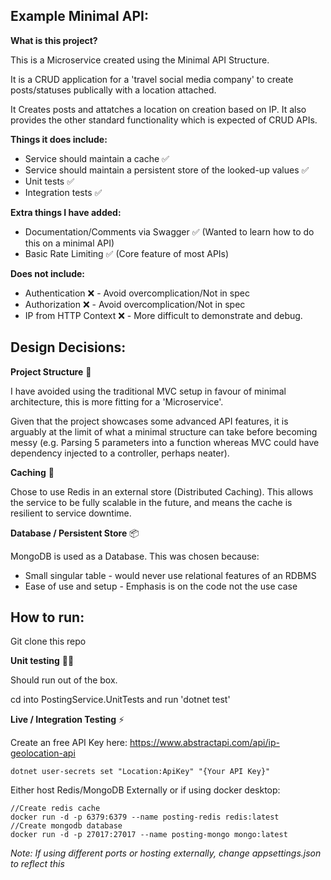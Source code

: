 ## Example Minimal API:
**What is this project?**

This is a Microservice created using the Minimal API Structure.

It is a CRUD application for a 'travel social media company' to create posts/statuses publically with a location attached.

It Creates posts and attatches a location on creation based on IP. It also provides the other standard functionality which is expected of CRUD APIs.

**Things it does include:**

- Service should maintain a cache ✅
- Service should maintain a persistent store of the looked-up values ✅
- Unit tests ✅
- Integration tests ✅

**Extra things I have added:** 

- Documentation/Comments via Swagger ✅ (Wanted to learn how to do this on a minimal API)
- Basic Rate Limiting ✅ (Core feature of most APIs)

**Does not include:**

- Authentication ❌ - Avoid overcomplication/Not in spec
- Authorization ❌ - Avoid overcomplication/Not in spec
- IP from HTTP Context ❌ - More difficult to demonstrate and debug.


## Design Decisions:

**Project Structure** 🧱

I have avoided using the traditional MVC setup in favour of minimal architecture, this is more fitting for a 'Microservice'.

Given that the project showcases some advanced API features, it is arguably at the limit of what a minimal structure can take before becoming messy (e.g. Parsing 5 parameters into a function whereas MVC could have dependency injected to a controller, perhaps neater).  

**Caching** 💾

Chose to use Redis in an external store (Distributed Caching). This allows the service to be fully scalable in the future, and means the cache is resilient to service downtime.

**Database / Persistent Store** 📦

MongoDB is used as a Database. This was chosen because:
- Small singular table - would never use relational features of an RDBMS
- Ease of use and setup - Emphasis is on the code not the use case


## How to run:

Git clone this repo

**Unit testing** 🧑‍🔬

Should run out of the box. 

cd into PostingService.UnitTests and run 'dotnet test'

**Live / Integration Testing** ⚡

Create an free API Key here:
https://www.abstractapi.com/api/ip-geolocation-api

```
dotnet user-secrets set "Location:ApiKey" "{Your API Key}"
```

Either host Redis/MongoDB Externally or if using docker desktop:

```
//Create redis cache
docker run -d -p 6379:6379 --name posting-redis redis:latest
//Create mongodb database
docker run -d -p 27017:27017 --name posting-mongo mongo:latest
```

*Note: If using different ports or hosting externally, change appsettings.json to reflect this*